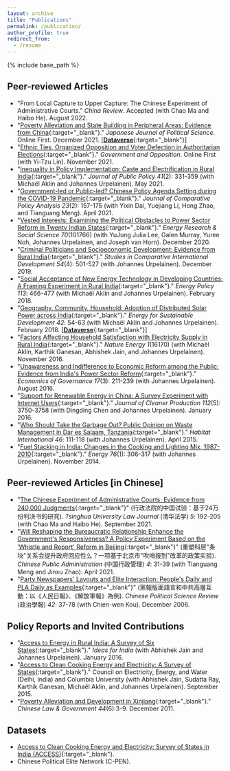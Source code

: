 ```yaml
---
layout: archive
title: "Publications"
permalink: /publication/
author_profile: true
redirect_from:
  - /resume
---
```


{% include base_path %}

## Peer-reviewed Articles

  - "From Local Capture to Upper Capture: The Chinese Experiment of Administrative Courts." *China Review*. Accepted (with Chao Ma and Haibo He). August 2022.
  - "[Poverty Alleviation and State Building in Peripheral Areas: Evidence from China](https://doi.org/10.1017/S1468109921000281){:target="_blank"}." *Japanese Journal of Political Science*. Online First. December 2021. [[**Dataverse**](https://doi.org/10.7910/DVN/GAWWYW){:target="_blank"}]
  - "[Ethnic Ties, Organized Opposition and Voter Defection in Authoritarian Elections](https://www.doi.org/10.1017/gov.2021.48){:target="_blank"}." *Government and Opposition*. Online First (with Yi-Tzu Lin). November 2021.
  - "[Inequality in Policy Implementation: Caste and Electrification in Rural India](https://doi.org/10.1017/S0143814X20000045){:target="_blank"}." *Journal of Public Policy 41*(2): 331-359 (with Michaël Aklin and Johannes Urpelainen). May 2021.
  - "[Government-led or Public-led? Chinese Policy Agenda Setting during the COVID-19 Pandemic](https://doi.org/10.1080/13876988.2021.1878887){:target="_blank"}." *Journal of Comparative Policy Analysis 23*(2): 157-175 (with Yixin Dai, Yuejiang Li, Hong Zhao, and Tianguang Meng). April 2021.
  - "[Vested Interests: Examining the Political Obstacles to Power Sector Reform in Twenty Indian States](https://doi.org/10.1016/j.erss.2020.101766){:target="_blank"}." *Energy Research & Social Science 70*(101766) (with YuJung Julia Lee, Galen Murray, Yuree Noh, Johannes Urpelainen, and Joseph van Horn). December 2020.
  - "[Criminal Politicians and Socioeconomic Development: Evidence from Rural India](https://doi.org/10.1007/s12116-019-09290-5){:target="_blank"}." *Studies in Comparative International Development 54*(4): 501-527 (with Johannes Urpelainen). December 2019.
  - "[Social Acceptance of New Energy Technology in Developing Countries: A Framing Experiment in Rural India](https://doi.org/10.1016/j.enpol.2017.10.059){:target="_blank"}." *Energy Policy 113*: 466-477 (with Michaël Aklin and Johannes Urpelainen). February 2018.
  - "[Geography, Community, Household: Adoption of Distributed Solar Power across India](https://doi.org/10.1016/j.esd.2017.09.010){:target="_blank"}." *Energy for Sustainable Development 42*: 54-63 (with Michaël Aklin and Johannes Urpelainen). February 2018. [[**Dataverse**](https://doi.org/10.7910/DVN/GITJQ4){:target="_blank"}]
  - "[Factors Affecting Household Satisfaction with Electricity Supply in Rural India](https://doi.org/10.1038/nenergy.2016.170){:target="_blank"}." *Nature Energy 1*(16170) (with Michaël Aklin, Karthik Ganesan, Abhishek Jain, and Johannes Urpelainen). November 2016.
  - "[Unawareness and Indifference to Economic Reform among the Public: Evidence from India's Power Sector Reform](https://doi.org/10.1007/s10101-015-0179-4){:target="_blank"}." *Economics of Governance 17*(3): 211-239 (with Johannes Urpelainen). August 2016.
  - "[Support for Renewable Energy in China: A Survey Experiment with Internet Users](https://doi.org/10.1016/j.jclepro.2015.08.109){:target="_blank"}." *Journal of Cleaner Production 112*(5): 3750-3758 (with Dingding Chen and Johannes Urpelainen). January 2016.
  - "[Who Should Take the Garbage Out? Public Opinion on Waste Management in Dar es Salaam, Tanzania](https://doi.org/10.1016/j.habitatint.2014.11.001){:target="_blank"}." *Habitat International 46*: 111-118 (with Johannes Urpelainen). April 2015.
  - "[Fuel Stacking in India: Changes in the Cooking and Lighting Mix, 1987-2010](https://doi.org/10.1016/j.energy.2014.08.023){:target="_blank"}." *Energy 76*(1): 306-317 (with Johannes Urpelainen). November 2014.

## Peer-reviewed Articles [in Chinese]

  - "[The Chinese Experiment of Administrative Courts: Evidence from 240,000 Judgments](https://mp.weixin.qq.com/s/mf8tgEEp0kk8Vns0I6y-nw){:target="_blank"}" (行政法院的中国试验：基于24万份判决书的研究). *Tsinghua University Law Journal* (清华法学) *5*: 192-205 (with Chao Ma and Haibo He). September 2021.
  - "[Will Reshaping the Bureaucratic Relationship Enhance the Government's Responsiveness? A Policy Experiment Based on the ‘Whistle and Report' Reform in Beijing](https://mp.weixin.qq.com/s/0lcFAtTWaVHPwxwVgu0TQw){:target="_blank"}" (重塑科层"条块"关系会提升政府回应性么？一项基于北京市"吹哨报到"改革的政策实验). *Chinese Public Administration* (中国行政管理) *4*: 31-39 (with Tianguang Meng and Jinxu Zhao). April 2021.
  - "[Party Newspapers' Layouts and Elite Interaction: People's Daily and PLA Daily as Examples](http://dx.doi.org/10.6229%2fCPSR.2006.42.02){:target="_blank"}" (黨報版面語言和中共高層互動：以《人民日報》、《解放軍報》為例). *Chinese Political Science Review* (政治學報) *42*: 37-78 (with Chien-wen Kou). December 2006.

## Policy Reports and Invited Contributions

  - "[Access to Energy in Rural India: A Survey of Six States](https://www.ideasforindia.in/topics/governance/access-to-energy-in-rural-india-a-survey-of-six-states.html){:target="_blank"}." *Ideas for India* (with Abhishek Jain and Johannes Urpelainen). January 2016.
  - "[Access to Clean Cooking Energy and Electricity: A Survey of States](https://www.ceew.in/publications/access-clean-cooking-energy-and-electricity-survey-states){:target="_blank"}." Council on Electricity, Energy, and Water (Delhi, India) and Columbia University (with Abhishek Jain, Sudatta Ray, Karthik Ganesan, Michaël Aklin, and Johannes Urpelainen). September 2015.
  - "[Poverty Alleviation and Development in Xinjiang](https://doi.org/10.2753/CLG0009-4609440600){:target="_blank"}." *Chinese Law & Government 44*(6):3-9. December 2011. 

## Datasets

  - [Access to Clean Cooking Energy and Electricity: Survey of States in India (ACCESS)](https://doi.org/10.7910/DVN/0NV9LF){:target="_blank"}.
  - Chinese Political Elite Network (C-PEN).